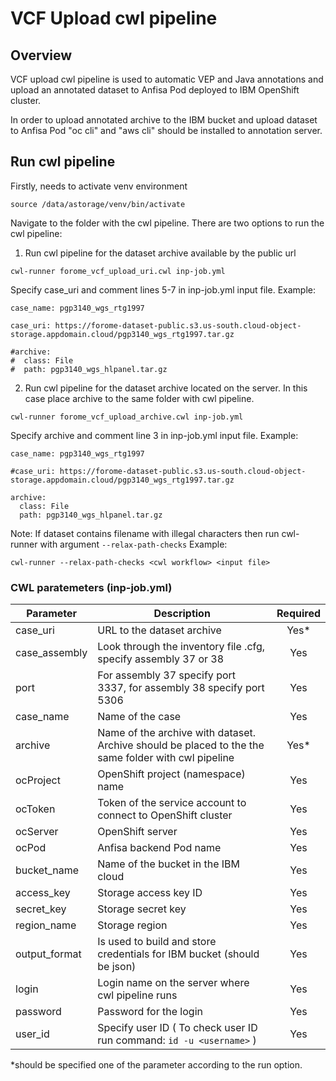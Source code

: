 # VCF Upload cwl pipeline

## Overview
VCF upload cwl pipeline is used to automatic VEP and Java annotations and upload an annotated dataset to Anfisa Pod deployed to IBM OpenShift cluster.

In order to upload annotated archive to the IBM bucket and upload dataset to Anfisa Pod "oc cli" and "aws cli" should be installed to annotation server.

## Run cwl pipeline

Firstly, needs to activate venv environment
```
source /data/astorage/venv/bin/activate
```

Navigate to the folder with the cwl pipeline. There are two options to run the cwl pipeline:
1. Run cwl pipeline for the dataset archive available by the public url
```
cwl-runner forome_vcf_upload_uri.cwl inp-job.yml
```
Specify case_uri and comment lines 5-7 in inp-job.yml input file.
Example:
```
case_name: pgp3140_wgs_rtg1997

case_uri: https://forome-dataset-public.s3.us-south.cloud-object-storage.appdomain.cloud/pgp3140_wgs_rtg1997.tar.gz

#archive:
#  class: File
#  path: pgp3140_wgs_hlpanel.tar.gz
```

2. Run cwl pipeline for the dataset archive located on the server. In this case place archive to the same folder with cwl pipeline.
```
cwl-runner forome_vcf_upload_archive.cwl inp-job.yml
```
Specify archive and comment line 3 in inp-job.yml input file.
Example:
```
case_name: pgp3140_wgs_rtg1997

#case_uri: https://forome-dataset-public.s3.us-south.cloud-object-storage.appdomain.cloud/pgp3140_wgs_rtg1997.tar.gz

archive:
  class: File
  path: pgp3140_wgs_hlpanel.tar.gz
```

Note: If dataset contains filename with illegal characters then run cwl-runner with argument ```--relax-path-checks```
Example:
```
cwl-runner --relax-path-checks <cwl workflow> <input file>
```

### CWL paratemeters (inp-job.yml)

| Parameter      | Description                                                                                                               | Required  |
| -------------- | --------------------------------------------------------------------------------------------------------------------------| :------:  |
| case_uri       | URL to the dataset archive                                                                                                | Yes*      |
| case_assembly  | Look through the inventory file .cfg, specify assembly 37 or 38                                                           | Yes       |
| port           | For assembly 37 specify port 3337, for assembly 38 specify port 5306                                                      | Yes       |
| case_name      | Name of the case                                                                                                          | Yes       |
| archive        | Name of the archive with dataset. Archive should be placed to the the same folder with cwl pipeline                       | Yes*      |
| ocProject      | OpenShift project (namespace) name                                                                                        | Yes       |
| ocToken        | Token of the service account to connect to OpenShift cluster                                                              | Yes       |
| ocServer       | OpenShift server                                                                                                          | Yes       |
| ocPod          | Anfisa backend Pod name                                                                                                   | Yes       |
| bucket_name    | Name of the bucket in the IBM cloud                                                                                       | Yes       |
| access_key     | Storage access key ID                                                                                                     | Yes       |
| secret_key     | Storage secret key                                                                                                        | Yes       |
| region_name    | Storage region                                                                                                            | Yes       |
| output_format  | Is used to build and store credentials for IBM bucket (should be json)                                                    | Yes       |
| login          | Login name on the server where cwl pipeline runs                                                                          | Yes       |
| password       | Password for the login                                                                                                    | Yes       |
| user_id        | Specify user ID ( To check user ID run command: ``` id -u <username> ``` )                                                | Yes       |

*should be specified one of the parameter according to the run option.
